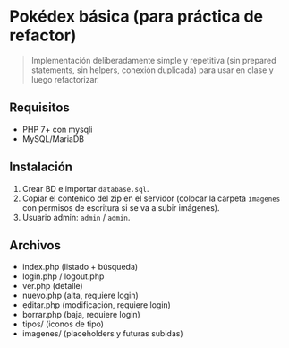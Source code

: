 # Pokédex básica (para práctica de refactor)

> Implementación deliberadamente simple y repetitiva (sin prepared statements, sin helpers, conexión duplicada) para usar en clase y luego refactorizar.

## Requisitos
- PHP 7+ con mysqli
- MySQL/MariaDB

## Instalación
1. Crear BD e importar `database.sql`.
2. Copiar el contenido del zip en el servidor (colocar la carpeta `imagenes` con permisos de escritura si se va a subir imágenes).
3. Usuario admin: `admin` / `admin`.

## Archivos
- index.php (listado + búsqueda)
- login.php / logout.php
- ver.php (detalle)
- nuevo.php (alta, requiere login)
- editar.php (modificación, requiere login)
- borrar.php (baja, requiere login)
- tipos/ (iconos de tipo)
- imagenes/ (placeholders y futuras subidas)

